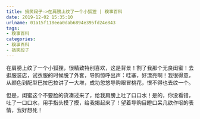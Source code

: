 ```yaml
---
title: 搞笑段子->在肩膀上纹了一个小狐狸 | 糗事百科
date: 2019-12-02 15:35:10
urlname: 01a15f118eea0dab6894e395fd24e843
tags: 
- 糗事百科
categories:
- 糗事百科
- 搞笑段子
---
```

在肩膀上纹了一个小狐狸，很精致特别喜欢，这是背景！割了我那个无良闺蜜！去逛服装店，试衣服的时候脱了外套，导购惊呼出声：哇塞，好漂亮啊！我很得意，从颜色到配型巴拉巴拉讲了一大堆，成功忽悠导购眼冒桃花，恨不得也去纹一个。

但是，闺蜜这个不要脸的货凑过来了，给我肩膀上吐了口口水！是的，你没看错，吐了一口口水，用手指头摸了摸，给我揭起来了！望着导购目瞪口呆几欲作呕的表情，我好想死！


